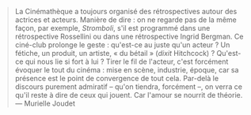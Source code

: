 > La Cinémathèque a toujours organisé des rétrospectives autour des actrices et acteurs. Manière de dire : on ne regarde pas de la même façon, par exemple, _Stromboli_, s'il est programmé dans une rétrospective Rossellini ou dans une rétrospective Ingrid Bergman. Ce ciné-club prolonge le geste : qu'est-ce au juste qu'un acteur ? Un fétiche, un produit, un artiste, « du bétail » (_dixit_ Hitchcock) ? Qu'est-ce qui nous lie si fort à lui ? Tirer le fil de l'acteur, c'est forcément évoquer le tout du cinéma : mise en scène, industrie, époque, car sa présence est le point de convergence de tout cela. Par-delà le discours purement admiratif – qu'on tiendra, forcément –, on verra ce qu'il reste à dire de ceux qui jouent. Car l'amour se nourrit de théorie. — Murielle Joudet
